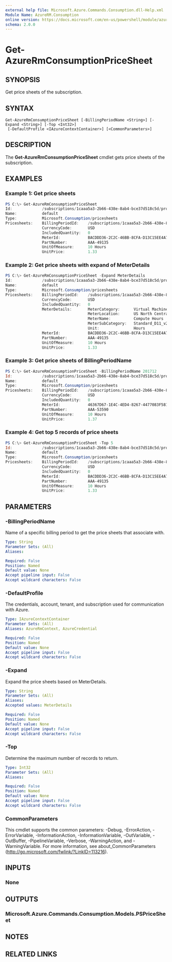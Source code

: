 ```yaml
---
external help file: Microsoft.Azure.Commands.Consumption.dll-Help.xml
Module Name: AzureRM.Consumption
online version: https://docs.microsoft.com/en-us/powershell/module/azurerm.consumption/get-azurermconsumptionpricesheet
schema: 2.0.0
---
```


# Get-AzureRmConsumptionPriceSheet

## SYNOPSIS
Get price sheets of the subscription.

## SYNTAX

```
Get-AzureRmConsumptionPriceSheet [-BillingPeriodName <String>] [-Expand <String>] [-Top <Int32>]
 [-DefaultProfile <IAzureContextContainer>] [<CommonParameters>]
```

## DESCRIPTION
The **Get-AzureRmConsumptionPriceSheet** cmdlet gets price sheets of the subscription.

## EXAMPLES

### Example 1: Get price sheets
```powershell
PS C:\> Get-AzureRmConsumptionPriceSheet
Id:				/subscriptions/1caaa5a3-2b66-438e-8ab4-bce37d518c5d/providers/Microsoft.Billing/billingPeriods/20180601/providers/Microsoft.Consumption/pricesheets/default
Name:			default
Type:			Microsoft.Consumption/pricesheets
Pricesheets: 	BillingPeriodId:	/subscriptions/1caaa5a3-2b66-438e-8ab4-bce37d518c5d/providers/Microsoft.Billing/billingPeriods/20180601
				CurrencyCode:		USD
				IncludedQuantity:	0
				MeterId:			BACDDD36-2C2C-46BB-8CFA-D13C15EE4A7E
				PartNumber:			AAA-49135
				UnitOfMeasure:		10 Hours
				UnitPrice:			1.33
```

### Example 2: Get price sheets with expand of MeterDetails
```powershell
PS C:\> Get-AzureRmConsumptionPriceSheet -Expand MeterDetails
Id:				/subscriptions/1caaa5a3-2b66-438e-8ab4-bce37d518c5d/providers/Microsoft.Billing/billingPeriods/20180601/providers/Microsoft.Consumption/pricesheets/default
Name:			default
Type:			Microsoft.Consumption/pricesheets
Pricesheets: 	BillingPeriodId:	/subscriptions/1caaa5a3-2b66-438e-8ab4-bce37d518c5d/providers/Microsoft.Billing/billingPeriods/20180601
				CurrencyCode:		USD
				IncludedQuantity:	0
				MeterDetails:		MeterCategory:		Virtual Machines
									MeterLocation: 		US North Central
									MeterName:			Compute Hours
									MeterSubCategory:	Standard_D11_v2 VM_Promo (Windows)
									Unit:				Hours
				MeterId:			BACDDD36-2C2C-46BB-8CFA-D13C15EE4A7E
				PartNumber:			AAA-49135
				UnitOfMeasure:		10 Hours
				UnitPrice:			1.33
```

### Example 3: Get price sheets of BillingPeriodName
```powershell
PS C:\> Get-AzureRmConsumptionPriceSheet -BillingPeriodName 201712
Id:				/subscriptions/1caaa5a3-2b66-438e-8ab4-bce37d518c5d/providers/Microsoft.Billing/billingPeriods/20180601/providers/Microsoft.Consumption/pricesheets/default
Name:			default
Type:			Microsoft.Consumption/pricesheets
Pricesheets: 	BillingPeriodId:	/subscriptions/1caaa5a3-2b66-438e-8ab4-bce37d518c5d/providers/Microsoft.Billing/billingPeriods/20180601
				CurrencyCode:		USD
				IncludedQuantity:	0
				MeterId:			46367D67-1E4C-4ED4-8267-4477083F581C
				PartNumber:			AAA-53590
				UnitOfMeasure:		10 Hours
				UnitPrice:			1.37
```

### Example 4: Get top 5 records of price sheets
```powershell
PS C:\> Get-AzureRmConsumptionPriceSheet -Top 5
Id:				/subscriptions/1caaa5a3-2b66-438e-8ab4-bce37d518c5d/providers/Microsoft.Billing/billingPeriods/20180601/providers/Microsoft.Consumption/pricesheets/default
Name:			default
Type:			Microsoft.Consumption/pricesheets
Pricesheets: 	BillingPeriodId:	/subscriptions/1caaa5a3-2b66-438e-8ab4-bce37d518c5d/providers/Microsoft.Billing/billingPeriods/20180601
				CurrencyCode:		USD
				IncludedQuantity:	0
				MeterId:			BACDDD36-2C2C-46BB-8CFA-D13C15EE4A7E
				PartNumber:			AAA-49135
				UnitOfMeasure:		10 Hours
				UnitPrice:			1.33
```

## PARAMETERS

### -BillingPeriodName
Name of a specific billing period to get the price sheets that associate with.

```yaml
Type: String
Parameter Sets: (All)
Aliases:

Required: False
Position: Named
Default value: None
Accept pipeline input: False
Accept wildcard characters: False
```

### -DefaultProfile
The credentials, account, tenant, and subscription used for communication with Azure.

```yaml
Type: IAzureContextContainer
Parameter Sets: (All)
Aliases: AzureRmContext, AzureCredential

Required: False
Position: Named
Default value: None
Accept pipeline input: False
Accept wildcard characters: False
```

### -Expand
Expand the price sheets based on MeterDetails.

```yaml
Type: String
Parameter Sets: (All)
Aliases:
Accepted values: MeterDetails

Required: False
Position: Named
Default value: None
Accept pipeline input: False
Accept wildcard characters: False
```

### -Top
Determine the maximum number of records to return.

```yaml
Type: Int32
Parameter Sets: (All)
Aliases:

Required: False
Position: Named
Default value: None
Accept pipeline input: False
Accept wildcard characters: False
```

### CommonParameters
This cmdlet supports the common parameters: -Debug, -ErrorAction, -ErrorVariable, -InformationAction, -InformationVariable, -OutVariable, -OutBuffer, -PipelineVariable, -Verbose, -WarningAction, and -WarningVariable.
For more information, see about_CommonParameters (http://go.microsoft.com/fwlink/?LinkID=113216).

## INPUTS

### None


## OUTPUTS

### Microsoft.Azure.Commands.Consumption.Models.PSPriceSheet


## NOTES

## RELATED LINKS

